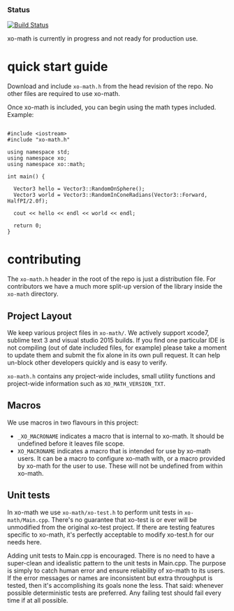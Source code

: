 ### Status
[![Build Status](https://travis-ci.org/xoorath/xo-math.png)](https://travis-ci.org/xoorath/xo-math)

xo-math is currently in progress and not ready for production use.

# quick start guide

Download and include `xo-math.h` from the head revision of the repo. No other files are required to use xo-math.

Once xo-math is included, you can begin using the math types included. Example:

```

#include <iostream>
#include "xo-math.h"

using namespace std;
using namespace xo;
using namespace xo::math;

int main() {
  
  Vector3 hello = Vector3::RandomOnSphere();
  Vector3 world = Vector3::RandomInConeRadians(Vector3::Forward, HalfPI/2.0f);

  cout << hello << endl << world << endl;

  return 0;
}

```

# contributing

The `xo-math.h` header in the root of the repo is just a distribution file. For contributors we have a much more split-up version of the library inside the `xo-math` directory.

## Project Layout

We keep various project files in `xo-math/`. We actively support xcode7, sublime text 3 and visual studio 2015 builds. If you find one particular IDE is not compiling (out of date included files, for example) please take a moment to update them and submit the fix alone in its own pull request. It can help un-block other developers quickly and is easy to verify.

`xo-math.h` contains any project-wide includes, small utility functions and project-wide information such as `XO_MATH_VERSION_TXT`.

## Macros

We use macros in two flavours in this project:

- `_XO_MACRONAME` indicates a macro that is internal to xo-math. It should be undefined before it leaves file scope.
- `XO_MACRONAME` indicates a macro that is intended for use by xo-math users. It can be a macro to configure xo-math with, or a macro provided by xo-math for the user to use. These will not be undefined from within xo-math.

## Unit tests

In xo-math we use `xo-math/xo-test.h` to perform unit tests in `xo-math/Main.cpp`. There's no guarantee that xo-test is or ever will be unmodified from the original xo-test project. If there are testing features specific to xo-math, it's perfectly acceptable to modify xo-test.h for our needs here.

Adding unit tests to Main.cpp is encouraged. There is no need to have a super-clean and idealistic pattern to the unit tests in Main.cpp. The purpose is simply to catch human error and ensure reliability of xo-math to its users. If the error messages or names are inconsistent but extra throughput is tested, then it's accomplishing its goals none the less. That said: whenever possible deterministic tests are preferred. Any failing test should fail every time if at all possible.